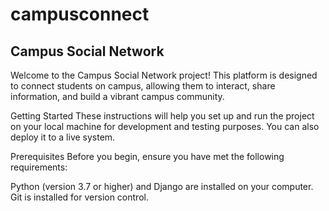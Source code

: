 # campusconnect
## Campus Social Network
Welcome to the Campus Social Network project! This platform is designed to connect students on campus, allowing them to interact, share information, and build a vibrant campus community.

Getting Started
These instructions will help you set up and run the project on your local machine for development and testing purposes. You can also deploy it to a live system.

Prerequisites
Before you begin, ensure you have met the following requirements:

Python (version 3.7 or higher) and Django are installed on your computer.
Git is installed for version control.
